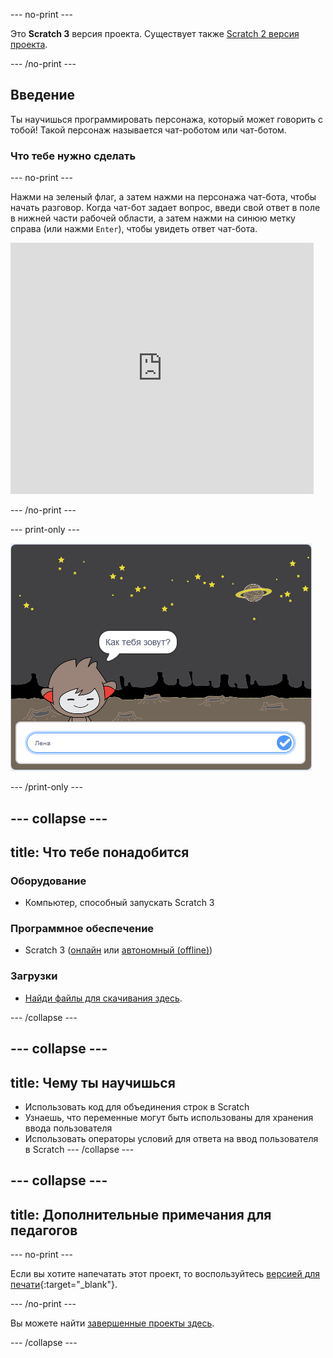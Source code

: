 --- no-print ---

Это **Scratch 3** версия проекта. Существует также [Scratch 2 версия проекта](https://projects.raspberrypi.org/ru-RU/projects/chatbot-scratch2).

--- /no-print ---

## Введение

Ты научишься программировать персонажа, который может говорить с тобой! Такой персонаж называется чат-роботом или чат-ботом.

### Что тебе нужно сделать

--- no-print ---

Нажми на зеленый флаг, а затем нажми на персонажа чат-бота, чтобы начать разговор. Когда чат-бот задает вопрос, введи свой ответ в поле в нижней части рабочей области, а затем нажми на синюю метку справа (или нажми `Enter`), чтобы увидеть ответ чат-бота.

<div class="scratch-preview">
  <iframe allowtransparency="true" width="485" height="402" src="https://scratch.mit.edu/projects/embed/357815716/?autostart=false" 
  frameborder="0" scrolling="no"></iframe>
</div>

--- /no-print ---

--- print-only ---

![завершенный проект](images/chatbot-preview.png)

--- /print-only ---

--- collapse ---
---
title: Что тебе понадобится
---

### Оборудование

- Компьютер, способный запускать Scratch 3

### Программное обеспечение

- Scratch 3 ([онлайн](https://rpf.io/scratchon) или [автономный (offline)](https://rpf.io/scratchoff))

### Загрузки

- [Найди файлы для скачивания здесь](http://rpf.io/p/ru-RU/chatbot-go).

--- /collapse ---

--- collapse ---
---
title: Чему ты научишься
---

- Использовать код для объединения строк в Scratch
- Узнаешь, что переменные могут быть использованы для хранения ввода пользователя
- Использовать операторы условий для ответа на ввод пользователя в Scratch --- /collapse ---

--- collapse ---
---
title: Дополнительные примечания для педагогов
---

--- no-print ---

Если вы хотите напечатать этот проект, то воспользуйтесь [версией для печати](https://projects.raspberrypi.org/ru-RU/projects/chatbot/print){:target="_blank"}.

--- /no-print ---

Вы можете найти [завершенные проекты здесь](http://rpf.io/p/ru-RU/chatbot-get).

--- /collapse ---